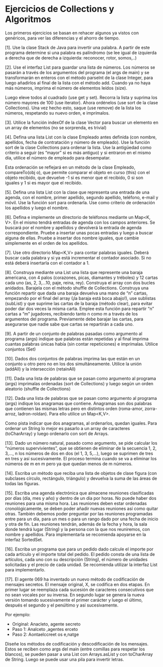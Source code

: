 # Ejercicios de Collections y Algoritmos

Los primeros ejercicios se basan en rehacer algunos ya vistos con genéricos, para ver las diferencias y el ahorro de tiempo.

[1]. Use la clase Stack<E> de Java para invertir una palabra. A partir de este programa determine si una palabra es palíndromo (se lee igual de izquierda a derecha que de derecha a izquierda: reconocer, rotor, somos,..)

[2]. Use el interfaz List<E> para guardar una lista de números. Los números se pasarán a través de los argumentos del programa (el args de main) y se transformarán en enteros con el método parseInt de la clase Integer, para luego añadirlos al final de la lista con el método add. Cuando ya no haya más números, imprima el número de elementos leídos (size).

Luego eleve todos al cuadrado (use get y set). Recorra la lista y suprima los número mayores de 100 (use iterator). Ahora ordénelos (use sort de la clase Collections). Una vez hecho esto, saque (use remove) de la lista los números, respetando su nuevo orden, e imprímalos.

[3]. Utilice la función indexOf de la clase Vector<E> para buscar un elemento en un array de elementos (no se sorprenda, es trivial)

[4]. Defina una lista List<E> con la clase Empleado antes definida (con nombre, apellidos, fecha de contratación y número de empleado). Use la función sort de la clase Collections para ordenar la lista. Use la antigüedad como criterio a seguir (es “mayor” si es más antiguo) y si entraron en el mismo día, utilice el número de empleado para desempatar.

Esta ordenación se reflejará en un método de la clase Empleado, compareTo(obj o), que permite comparar el objeto en curso (this) con el objeto recibido, que devuelve -1 si es menor que el recibido, 0 si son iguales y 1 si es mayor que el recibido.

[5]. Defina una lista List<E> con la clase que representa una entrada de una agenda, con el nombre, primer apellido, segundo apellido, teléfono, e-mail y móvil. Use la función sort para ordenarla. Use como criterio de ordenación los apellidos y luego el nombre.

[6]. Defina e implemente un directorio de teléfonos mediante un Map<K, V>. En el mismo tendrá entradas de agenda con los campos anteriores. Se buscará por el nombre y apellidos y devolverá la entrada de agenda correspondiente. Pruebe a insertar unas pocas entradas y luego a buscar alguna de ellas. Pruebe a insertar dos nombre iguales, que cambie simplemente en el orden de los apellidos.

[7]. Use otro directorio Map<K,V> para contar palabras iguales. Deberá buscar cada palabra y si ya está incrementar el contador asociado. Si no está deberá insertarla con el contador a 1.

[8]. Construya mediante una List<String> una lista que represente una baraja americana, con 4 palos (corazones, picas, diamantes y tréboles) y 12 cartas cada uno (as, 2, 3,…10, paje, reina, rey). Construya el array con dos bucles anidados. Barajela con el método shuffle de Collections. Construya una función repartir que dada una baraja devuelva una mano de “n”
cartas, empezando por el final del array (¡la baraja está boca abajo!), use sublistas (subList) y que suprime las cartas de la baraja (método clear), para evitar poder dar dos veces la misma carta. Emplee esta función para repartir “n” cartas a “m” jugadores, recibiendo tanto n como m a través de los argumentos del programa. Previamente debe barajar las cartas,
para asegurarse que nadie sabe que cartas se repartirán a cada uno.

[9]. A partir de un conjunto de palabras pasadas como argumento al programa (args) indique que palabras están repetidas y al final imprima cuantas palabras únicas había (sin contar repeticiones) e imprímalas. Utilice conjuntos (Set)

[10]. Dados dos conjuntos de palabras imprima las que están en un conjunto u otro pero no en los dos simultáneamente. Utilice la unión (addAll) y la intersección (retainAll)

[11]. Dada una lista de palabras que se pasan como argumento al programa (args) imprimalas ordenadas (sort de Collections) y luego según un orden aleatorio (shuffle de Collections)

[12]. Dada una lista de palabras que se pasan como argumento al programa (args) indique los anagramas que contiene. Anagramas son dos palabras que contienen las mismas letras pero en distintos orden (roma-amor, zorra-arroz, ladron-roldan). Para ello utilice un Map<K,V>. 

Como pista indicar que dos anagramas, al ordenarlos, quedan iguales. Para ordenar un String lo mejor es pasarlo a un array de caracteres (toCharArray) y luego ordenarlo con sort de Arrays.

[13]. Dado un número natural, pasado como argumento, se pide calcular los “números supervivientes”, que se obtienen de eliminar de la secuencia 1, 2, 3,…, n los números de dos en dos (el 1, 3, 5,…), luego se suprimen de tres en tres y así sucesivamente. El proceso termina cuando se va a eliminar los números de m en m pero ya que quedan menos de m
números.

[14]. Escriba un método que reciba una lista de objetos de clase figura (con subclases círculo, rectángulo, triángulo) y devuelva la suma de las áreas de todas las figuras.

[15]. Escriba una agenda electrónica que almacene reuniones clasificadas por días (día, mes y año) y dentro de un día por horas. No puede haber dos reuniones para una misma hora. Las reuniones deben estar ordenadas cronológicamente, se deben poder añadir nuevas reuniones así como quitar otras. También debemos poder preguntar por las reuniones programadas entre para un día, para un mes o para un rango dado por una fecha de inicio y otra de fin. Las reuniones tendrán, además de la fecha y hora, la sala donde tendrá lugar (String) y la persona con la que nos reuniremos, con nombre y apellidos. Para
implementarla se recomienda apoyarse en la interfaz SortedSet.

[16]. Escriba un programa que para un pedido dado calcule el importe por cada artículo y el importe total del pedido. El pedido consta de una lista de artículos, cada uno con su descripción (String), el número de unidades solicitadas y el precio de cada unidad. Se recomienda utilizar la interfaz List para implementarlo.

[17]. El agente 069 ha inventado un nuevo método de codificación de mensajes secretos. El mensaje original, X, se codifica en dos etapas. En primer lugar se reemplaza cada sucesión de caracteres consecutivos que no sean vocales por su inversa. En segundo lugar se genera la nueva versión tomando sucesivamente el primer carácter y luego el último, después el
segundo y el penúltimo y así sucesivamente. 

Por ejemplo:

- Original: Anacleto, agente secreto
- Paso 1: Analceto ,agentes erceto
- Paso 2: Aontaelccreet os e,natge

Diseñe los métodos de codificación y descodificación de los mensajes. Estos se reciben como args del main (entre comillas para respetar los blancos), se pueden pasar a una List<Char> con Arrays.asList y con toCharArray de String. Luego se puede usar una pila para invertir letras.
